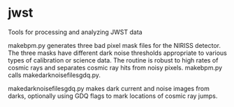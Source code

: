 # jwst
Tools for processing and analyzing JWST data

makebpm.py generates three bad pixel mask files for the NIRISS detector. 
The three masks have different dark noise thresholds appropriate to various types of calibration or science data.
The routine is robust to high rates of cosmic rays and separates cosmic ray hits from noisy pixels. makebpm.py calls makedarknoisefilesgdq.py.

makedarknoisefilesgdq.py makes dark current and noise images from darks, optionally using GDQ flags to mark locations of cosmic ray jumps.
